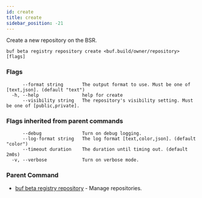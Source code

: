 ```yaml
---
id: create
title: create
sidebar_position: -21
---
```

Create a new repository on the BSR.

```
buf beta registry repository create <buf.build/owner/repository> [flags]
```

### Flags

```
      --format string       The output format to use. Must be one of [text,json]. (default "text")
  -h, --help                help for create
      --visibility string   The repository's visibility setting. Must be one of [public,private].
```

### Flags inherited from parent commands

```
      --debug               Turn on debug logging.
      --log-format string   The log format [text,color,json]. (default "color")
      --timeout duration    The duration until timing out. (default 2m0s)
  -v, --verbose             Turn on verbose mode.
```

### Parent Command

* [buf beta registry repository](../repository.md)	 - Manage repositories.
